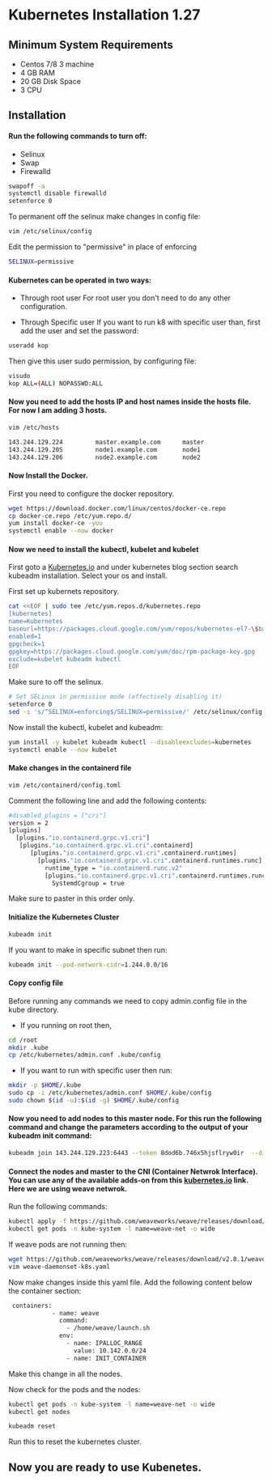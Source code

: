 # Kubernetes Installation 1.27

## Minimum System Requirements

- Centos 7/8 3 machine
- 4 GB RAM
- 20 GB Disk Space
- 3 CPU

## Installation

#### Run the following commands to turn off:

- Selinux
- Swap
- Firewalld

```bash
swapoff -a
systemctl disable firewalld
setenforce 0
```

To permanent off the selinux make changes in config file:

```bash
vim /etc/selinux/config
```

Edit the permission to "permissive" in place of enforcing

```bash
SELINUX=permissive
```

#### Kubernetes can be operated in two ways:

- Through root user
  For root user you don't need to do any other configuration.

- Through Specific user
  If you want to run k8 with specific user than, first add the user and set the password:

```bash
useradd kop
```

Then give this user sudo permission, by configuring file:

```bash
visudo
kop ALL=(ALL) NOPASSWD:ALL
```

#### Now you need to add the hosts IP and host names inside the hosts file. For now I am adding 3 hosts.

```bash
vim /etc/hosts
```

```bash
143.244.129.224         master.example.com      master
143.244.129.205         node1.example.com       node1
143.244.129.206         node2.example.com       node2
```

#### Now Install the Docker.

First you need to configure the docker repository.

```bash
wget https://download.docker.com/linux/centos/docker-ce.repo
cp docker-ce.repo /etc/yum.repo.d/
yum install docker-ce -you
systemctl enable --now docker
```

#### Now we need to install the kubectl, kubelet and kubelet

First goto a [Kubernetes.io](https://kubernetes.io/) and under kubernetes blog section search kubeadm installation. Select your os and install.

First set up kubernets repository.

```bash
cat <<EOF | sudo tee /etc/yum.repos.d/kubernetes.repo
[kubernetes]
name=Kubernetes
baseurl=https://packages.cloud.google.com/yum/repos/kubernetes-el7-\$basearch
enabled=1
gpgcheck=1
gpgkey=https://packages.cloud.google.com/yum/doc/rpm-package-key.gpg
exclude=kubelet kubeadm kubectl
EOF
```

Make sure to off the selinux.

```bash
# Set SELinux in permissive mode (effectively disabling it)
setenforce 0
sed -i 's/^SELINUX=enforcing$/SELINUX=permissive/' /etc/selinux/config
```

Now install the kubectl, kubelet and kubeadm:

```bash
yum install -y kubelet kubeadm kubectl --disableexcludes=kubernetes
systemctl enable --now kubelet
```

#### Make changes in the containerd file

```bash
vim /etc/containerd/config.toml
```

Comment the following line and add the following contents:

```bash
#disabled_plugins = ["cri"]
version = 2
[plugins]
  [plugins."io.containerd.grpc.v1.cri"]
   [plugins."io.containerd.grpc.v1.cri".containerd]
      [plugins."io.containerd.grpc.v1.cri".containerd.runtimes]
        [plugins."io.containerd.grpc.v1.cri".containerd.runtimes.runc]
          runtime_type = "io.containerd.runc.v2"
          [plugins."io.containerd.grpc.v1.cri".containerd.runtimes.runc.options]
            SystemdCgroup = true
```

Make sure to paster in this order only.

#### Initialize the Kubernetes Cluster

```bash
kubeadm init
```

If you want to make in specific subnet then run:

```bash
kubeadm init --pod-network-cidr=1.244.0.0/16
```

#### Copy config file

Before running any commands we need to copy admin.config file in the kube directory.

- If you running on root then,

```bash
cd /root
mkdir .kube
cp /etc/kubernetes/admin.conf .kube/config
```

- If you want to run with specific user then run:

```bash
mkdir -p $HOME/.kube
sudo cp -i /etc/kubernetes/admin.conf $HOME/.kube/config
sudo chown $(id -u):$(id -g) $HOME/.kube/config
```

#### Now you need to add nodes to this master node. For this run the following command and change the parameters according to the output of your kubeadm init command:

```bash
kubeadm join 143.244.129.223:6443 --token 8dod6b.746x5hjsflryw0ir  --discovery-token-ca-cert-hash sha256:586b7dd85e7cc7dd6c5f63b8098c12237f2e1c87ee11b9f4467f47d1cde3171b
```

#### Connect the nodes and master to the CNI (Container Netwrok Interface). You can use any of the available adds-on from this [kubernetes.io](https://kubernetes.io/docs/concepts/cluster-administration/addons/) link. Here we are using weave netwrok.

Run the following commands:

```bash
kubectl apply -f https://github.com/weaveworks/weave/releases/download/v2.8.1/weave-daemonset-k8s.yaml
kubectl get pods -n kube-system -l name=weave-net -o wide
```

If weave pods are not running then:

```bash
wget https://github.com/weaveworks/weave/releases/download/v2.8.1/weave-daemonset-k8s.yaml
vim weave-daemonset-k8s.yaml
```

Now make changes inside this yaml file. Add the following content below the container section:

```bash
 containers:
            - name: weave
              command:
                - /home/weave/launch.sh
              env:
                - name: IPALLOC_RANGE
                  value: 10.142.0.0/24
                - name: INIT_CONTAINER
```

Make this change in all the nodes.

Now check for the pods and the nodes:

```bash
kubectl get pods -n kube-system -l name=weave-net -o wide
kubectl get nodes
```

```bash
kubeadm reset
```

Run this to reset the kubernetes cluster.

## Now you are ready to use Kubenetes.
